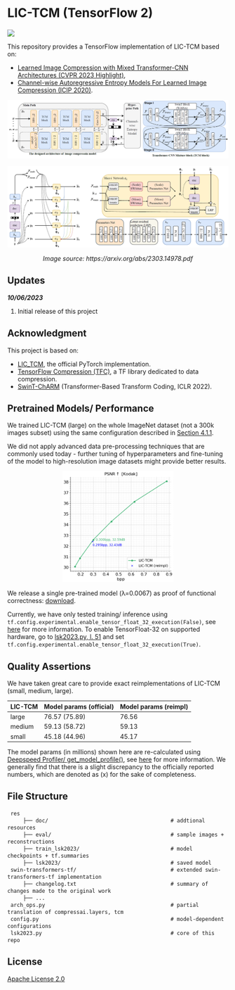 # LIC-TCM (TensorFlow 2)

[<img src="https://colab.research.google.com/assets/colab-badge.svg" align="center">](https://colab.research.google.com/drive/1UZmhoY8gHrsuCYzL5VY9gBYfkb3Z8VMJ?usp=sharing)

This repository provides a TensorFlow implementation of LIC-TCM based on:

- [Learned Image Compression with Mixed Transformer-CNN Architectures (CVPR 2023 Highlight)](https://arxiv.org/abs/2303.14978.pdf),
- [Channel-wise Autoregressive Entropy Models For Learned Image Compression (ICIP 2020)](https://arxiv.org/pdf/2007.08739.pdf).

![LIC_TCM net arch](https://github.com/Nikolai10/LIC-TCM/blob/master/res/doc/figures/tcm.png)

![LIC_TCM net arch](https://github.com/Nikolai10/LIC-TCM/blob/master/res/doc/figures/entropy.png)

<p align="center"><em>Image source: https://arxiv.org/abs/2303.14978.pdf</em></p>

## Updates

***10/06/2023***

1. Initial release of this project

## Acknowledgment

This project is based on:

- [LIC_TCM](https://github.com/jmliu206/LIC_TCM), the official PyTorch implementation.
- [TensorFlow Compression (TFC)](https://github.com/tensorflow/compression), a TF library dedicated to data compression.
- [SwinT-ChARM](https://github.com/Nikolai10/SwinT-ChARM) (Transformer-Based Transform Coding, ICLR 2022).

## Pretrained Models/ Performance

We trained LIC-TCM (large) on the whole ImageNet dataset (not a 300k images subset) using the same
configuration described in [Section 4.1.1](https://arxiv.org/abs/2303.14978.pdf).

We did not apply advanced data pre-processing techniques that are commonly used today - further tuning of hyperparameters and fine-tuning of the model to high-resolution image datasets might provide better results.

<p align="center">
    <img src="./res/doc/figures/LIC_TCM_perf.png" alt="Image description" width="50%" />
</p>

We release a single pre-trained model (&lambda;=0.0067) as proof of functional correctness: [download](https://drive.google.com/drive/folders/1DYJBRytpSzJZwAIUa-IuJzzoNUR9Rfhr?usp=sharing).

Currently, we have only tested training/ inference using ```tf.config.experimental.enable_tensor_float_32_execution(False)```, 
see [here](https://www.tensorflow.org/api_docs/python/tf/config/experimental/enable_tensor_float_32_execution) for more information. To enable TensorFloat-32 on supported hardware, go to [lsk2023.py, l. 51](https://github.com/Nikolai10/LIC-TCM/blob/master/lsk2023.py#L51) and set ```tf.config.experimental.enable_tensor_float_32_execution(True)```.

## Quality Assertions

We have taken great care to provide exact reimplementations of LIC-TCM (small, medium, large).

| LIC-TCM | Model params (official) | Model params (reimpl) |
|--------|--------|--------|
| large | 76.57 (75.89)   | 76.56| 
| medium | 59.13 (58.72)   | 59.13| 
| small | 45.18 (44.96)   | 45.17|

The model params (in millions) shown here are re-calculated using 
[Deepspeed Profiler/ get_model_profile()](https://www.deepspeed.ai/tutorials/flops-profiler/#usage-outside-the-deepspeed-runtime), see [here](https://colab.research.google.com/drive/1yYhV26qlXRqc-gjEYUh5S16L-1HOzrZp?usp=sharing) for more information. We generally find that there is a slight discrepancy to the officially reported numbers, which are denoted as (x) for the sake of completeness.

## File Structure

     res
         ├── doc/                                       # addtional resources
         ├── eval/                                      # sample images + reconstructions
         ├── train_lsk2023/                             # model checkpoints + tf.summaries
         ├── lsk2023/                                   # saved model
     swin-transformers-tf/                              # extended swin-transformers-tf implementation 
         ├── changelog.txt                              # summary of changes made to the original work
         ├── ...   
     arch_ops.py                                        # partial translation of compressai.layers, tcm
     config.py                                          # model-dependent configurations
     lsk2023.py                                         # core of this repo

## License

[Apache License 2.0](LICENSE)